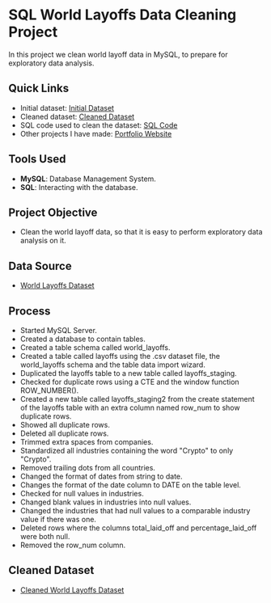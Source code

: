 # SQL World Layoffs Data Cleaning Project
In this project we clean world layoff data in MySQL, to prepare for exploratory data analysis. 

## Quick Links
- Initial dataset: [Initial Dataset](world_layoffs_dataset.csv)
- Cleaned dataset: [Cleaned Dataset](clean_world_layoffs_dataset.csv)
- SQL code used to clean the dataset: [SQL Code](world_layoffs_data_cleaning_project.sql)
- Other projects I have made: [Portfolio Website](https://lucashoffschmidt.github.io/)

## Tools Used
- **MySQL**: Database Management System.
- **SQL**: Interacting with the database.

## Project Objective
- Clean the world layoff data, so that it is easy to perform exploratory data analysis on it. 

## Data Source
- [World Layoffs Dataset](world_layoffs_dataset.csv)

## Process
  - Started MySQL Server.
  - Created a database to contain tables. 
  - Created a table schema called world_layoffs.
  - Created a table called layoffs using the .csv dataset file, the world_layoffs schema and the table data import wizard.
  - Duplicated the layoffs table to a new table called layoffs_staging.
  - Checked for duplicate rows using a CTE and the window function ROW_NUMBER().
  - Created a new table called layoffs_staging2 from the create statement of the layoffs table with an extra column named row_num to show duplicate rows.
  - Showed all duplicate rows.
  - Deleted all duplicate rows.
  - Trimmed extra spaces from companies.
  - Standardized all industries containing the word "Crypto" to only "Crypto".
  - Removed trailing dots from all countries.
  - Changed the format of dates from string to date.
  - Changes the format of the date column to DATE on the table level.
  - Checked for null values in industries.
  - Changed blank values in industries into null values.
  - Changed the industries that had null values to a comparable industry value if there was one.
  - Deleted rows where the columns total_laid_off and percentage_laid_off were both null.
  - Removed the row_num column.

## Cleaned Dataset
- [Cleaned World Layoffs Dataset](clean_world_layoffs_dataset.csv)
